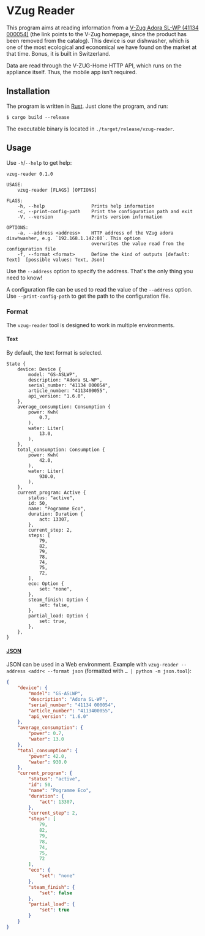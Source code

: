 # VZug Reader

This program aims at reading information from a [V-Zug Adora SL-WP
(41134 000054)](https://www.vzug.com/ch/en/) (the link points to the
V-Zug homepage, since the product has been removed from the
catalog). This device is our dishwasher, which is one of the most
ecological and economical we have found on the market at that
time. Bonus, it is built in Switzerland.

Data are read through the V-ZUG-Home HTTP API, which runs on the
appliance itself. Thus, the mobile app isn't required.

## Installation

The program is written in [Rust](https://www.rust-lang.org/). Just
clone the program, and run:

```shell
$ cargo build --release
```

The executable binary is located in `./target/release/vzug-reader`.

## Usage

Use `-h`/`--help` to get help:

```shell
vzug-reader 0.1.0

USAGE:
    vzug-reader [FLAGS] [OPTIONS]

FLAGS:
    -h, --help                 Prints help information
    -c, --print-config-path    Print the configuration path and exit
    -V, --version              Prints version information

OPTIONS:
    -a, --address <address>    HTTP address of the VZug adora diswhwasher, e.g. `192.168.1.142:80`. This option
                               overwrites the value read from the configuration file
    -f, --format <format>      Define the kind of outputs [default: Text]  [possible values: Text, Json]
```

Use the `--address` option to specify the address. That's the only
thing you need to know!

A configuration file can be used to read the value of the `--address`
option. Use `--print-config-path` to get the path to the configuration
file.

### Format

The `vzug-reader` tool is designed to work in multiple environments.

#### Text

By default, the text format is selected.

```text
State {
    device: Device {
        model: "GS-ASLWP",
        description: "Adora SL-WP",
        serial_number: "41134 000054",
        article_number: "4113400055",
        api_version: "1.6.0",
    },
    average_consumption: Consumption {
        power: Kwh(
            0.7,
        ),
        water: Liter(
            13.0,
        ),
    },
    total_consumption: Consumption {
        power: Kwh(
            42.0,
        ),
        water: Liter(
            930.0,
        ),
    },
    current_program: Active {
        status: "active",
        id: 50,
        name: "Pogramme Eco",
        duration: Duration {
            act: 13307,
        },
        current_step: 2,
        steps: [
            79,
            82,
            79,
            78,
            74,
            75,
            72,
        ],
        eco: Option {
            set: "none",
        },
        steam_finish: Option {
            set: false,
        },
        partial_load: Option {
            set: true,
        },
    },
}
```

#### [JSON](https://www.json.org/json-en.html)

JSON can be used in a Web environment. Example with `vzug-reader
--address <addr< --format json` (formatted with `… | python -m
json.tool`):

```json
{
    "device": {
        "model": "GS-ASLWP",
        "description": "Adora SL-WP",
        "serial_number": "41134 000054",
        "article_number": "4113400055",
        "api_version": "1.6.0"
    },
    "average_consumption": {
        "power": 0.7,
        "water": 13.0
    },
    "total_consumption": {
        "power": 42.0,
        "water": 930.0
    },
    "current_program": {
        "status": "active",
        "id": 50,
        "name": "Pogramme Eco",
        "duration": {
            "act": 13307,
        },
        "current_step": 2,
        "steps": [
            79,
            82,
            79,
            78,
            74,
            75,
            72
        ],
        "eco": {
            "set": "none"
        },
        "steam_finish": {
            "set": false
        },
        "partial_load": {
            "set": true
        }
    }
}
```

